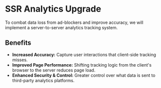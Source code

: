 # SSR Analytics Upgrade

To combat data loss from ad-blockers and improve accuracy, we will implement a server-to-server analytics tracking system.

## Benefits

* **Increased Accuracy:** Capture user interactions that client-side tracking misses.
* **Improved Page Performance:** Shifting tracking logic from the client's browser to the server reduces page load.
* **Enhanced Security & Control:** Greater control over what data is sent to third-party analytics platforms.
